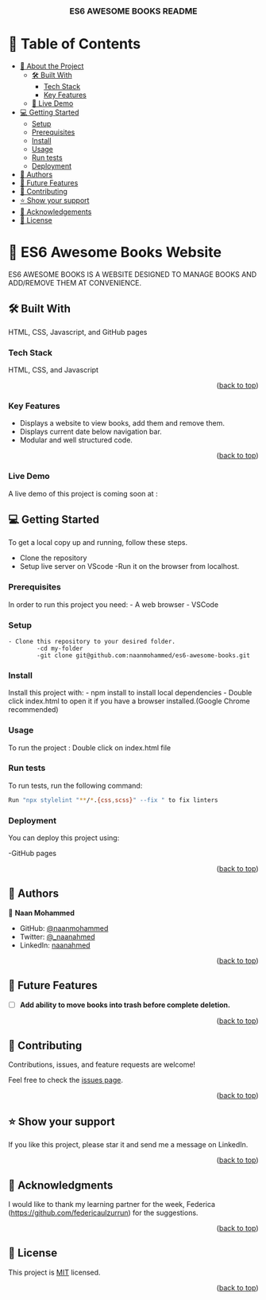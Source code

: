 <a name="readme-top"></a>

<div align="center">
  <h3><b>ES6 AWESOME BOOKS README</b></h3>
</div>

<!-- TABLE OF CONTENTS -->

# 📗 Table of Contents

- [📖 About the Project](#about-project)
  - [🛠 Built With](#built-with)
    - [Tech Stack](#tech-stack)
    - [Key Features](#key-features)
  - [🚀 Live Demo](#live-demo)
- [💻 Getting Started](#getting-started)
  - [Setup](#setup)
  - [Prerequisites](#prerequisites)
  - [Install](#install)
  - [Usage](#usage)
   - [Run tests](#run-tests)
  - [Deployment](#deployment)
- [👥 Authors](#authors)
- [🔭 Future Features](#future-features)
- [🤝 Contributing](#contributing)
- [⭐️ Show your support](#support)
- [🙏 Acknowledgements](#acknowledgements)
- [📝 License](#license)

<!-- PROJECT DESCRIPTION -->

# 📖 ES6 Awesome Books Website <a name="about-project"></a>

ES6 AWESOME BOOKS IS A WEBSITE DESIGNED TO MANAGE BOOKS AND ADD/REMOVE THEM AT CONVENIENCE.

## 🛠 Built With <a name="built-with"></a> 
HTML, CSS, Javascript, and GitHub pages

### Tech Stack <a name="tech-stack"></a> 
HTML, CSS, and Javascript

<p align="right">(<a href="#readme-top">back to top</a>)</p>
<!-- Features -->

### Key Features <a name="key-features"></a>

- Displays a website to view books, add them and remove them.
- Displays current date below navigation bar.
- Modular and well structured code.


<p align="right">(<a href="#readme-top">back to top</a>)</p>

### Live Demo
A live demo of this project is coming soon at :
  

<!-- GETTING STARTED -->

## 💻 Getting Started <a name="getting-started"></a>

To get a local copy up and running, follow these steps.
  - Clone the repository
  - Setup live server on VScode
  -Run it on the browser from localhost.

### Prerequisites

In order to run this project you need:
    - A web browser 
    - VSCode

### Setup

    - Clone this repository to your desired folder.
            -cd my-folder
            -git clone git@github.com:naanmohammed/es6-awesome-books.git

### Install

Install this project with:
    - npm install to install local dependencies
    - Double click index.html to open it if you have a browser installed.(Google Chrome recommended)

### Usage

To run the project :
    Double click on index.html file

### Run tests

To run tests, run the following command:

```sh
Run "npx stylelint "**/*.{css,scss}" --fix " to fix linters 
```


### Deployment

You can deploy this project using:

  -GitHub pages


<p align="right">(<a href="#readme-top">back to top</a>)</p>
  
<!-- AUTHORS -->

## 👥 Authors <a name="authors"></a>

👤 **Naan Mohammed**

- GitHub: [@naanmohammed](https://github.com/naanmohammed)
- Twitter: [@_naanahmed](https://twitter.com/twitterhandle)
- LinkedIn: [naanahmed](https://linkedin.com/in/naanahmed)

<p align="right">(<a href="#readme-top">back to top</a>)</p>

<!-- FUTURE FEATURES -->

## 🔭 Future Features <a name="future-features"></a>

- [ ] **Add ability to move books into trash before complete deletion.**


<p align="right">(<a href="#readme-top">back to top</a>)</p>

<!-- CONTRIBUTING -->

## 🤝 Contributing <a name="contributing"></a>

Contributions, issues, and feature requests are welcome!

Feel free to check the [issues page](https://github.com/naanmohammed/ES6-awesome-books/issues).

<p align="right">(<a href="#readme-top">back to top</a>)</p>

<!-- SUPPORT -->

## ⭐️ Show your support <a name="support"></a>

If you like this project, please star it and send me a message on LinkedIn.

<p align="right">(<a href="#readme-top">back to top</a>)</p>

<!-- ACKNOWLEDGEMENTS -->

## 🙏 Acknowledgments <a name="acknowledgements"></a>

I would like to thank my learning partner for the week, Federica (https://github.com/federicaulzurrun) for the suggestions.

<p align="right">(<a href="#readme-top">back to top</a>)</p>


<!-- LICENSE -->

## 📝 License <a name="license"></a>

This project is [MIT](./LICENSE) licensed.


<p align="right">(<a href="#readme-top">back to top</a>)</p>
